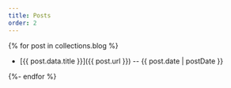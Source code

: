 ```yaml
---
title: Posts
order: 2
---
```


{% for post in collections.blog %}

- [{{ post.data.title }}]({{ post.url }}) -- <time datetime="{{ post.date.toISOString() }}">{{ post.date | postDate }}</time>

{%- endfor %}
